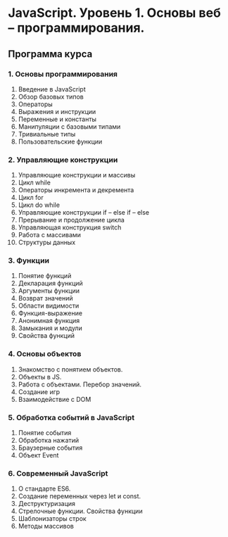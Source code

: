 # JavaScript. Уровень 1. Основы веб – программирования.

## Программа курса

### 1. Основы программирования
  1. Введение в JavaScript
  2. Обзор базовых типов
  3. Операторы
  4. Выражения и инструкции
  5. Переменные и константы
  6. Манипуляции с базовыми типами
  7. Тривиальные типы
  8. Пользовательские функции

### 2. Управляющие конструкции
  1. Управляющие конструкции и массивы
  2. Цикл while
  3. Операторы инкремента и декремента
  4. Цикл for
  5. Цикл do while
  6. Управляющие конструкции if – else if – else
  7. Прерывание и продолжение цикла
  8. Управляющая конструкция switch
  9. Работа с массивами
  10. Структуры данных

### 3. Функции
1. Понятие функций
2. Декларация функций
3. Аргументы функции
4. Возврат значений
5. Области видимости
6. Функция-выражение
7. Анонимная функция
8. Замыкания и модули
9. Свойства функций

### 4. Основы объектов
1. Знакомство с понятием объектов.
2. Объекты в JS.
3. Работа с объектами. Перебор значений.
4. Создание игр
5. Взаимодействие с DOM

### 5. Обработка событий в JavaScript
1. Понятие события
2. Обработка нажатий
3. Браузерные события
4. Объект Event

### 6. Современный JavaScript
1. О стандарте ES6.
2. Создание переменных через let и const.
3. Деструктуризация
4. Стрелочные функции. Свойства функции
5. Шаблонизаторы строк
6. Методы массивов
